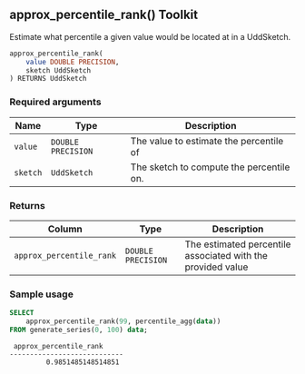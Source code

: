 ## approx_percentile_rank()  <tag type="toolkit">Toolkit</tag>

Estimate what percentile a given value would be located at in a UddSketch.

```SQL
approx_percentile_rank(
    value DOUBLE PRECISION,
    sketch UddSketch
) RETURNS UddSketch
```

### Required arguments

|Name|Type|Description|
|---|---|---|
|`value`|`DOUBLE PRECISION`|The value to estimate the percentile of|
|`sketch`|`UddSketch`|The sketch to compute the percentile on.

### Returns

|Column|Type|Description|
|---|---|---|
|`approx_percentile_rank`|`DOUBLE PRECISION`|The estimated percentile associated with the provided value|

### Sample usage

```SQL
SELECT
    approx_percentile_rank(99, percentile_agg(data))
FROM generate_series(0, 100) data;
```
```output
 approx_percentile_rank
----------------------------
         0.9851485148514851
```

